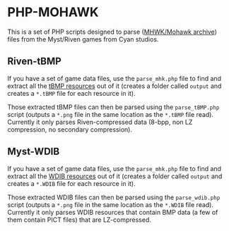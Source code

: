 PHP-MOHAWK
==========
This is a set of PHP scripts designed to parse ([MHWK/Mohawk archive](http://insidethelink.ortiche.net/wiki/index.php/Mohawk_archive_format)) files  from the Myst/Riven games from Cyan studios.

Riven-tBMP
----------
If you have a set of game data files, use the `parse_mhk.php` file to find and extract all the [tBMP resources](http://www.mystellany.com/riven/imageformat/) out of it (creates a folder called `output` and creates a `*.tBMP` file for each resource in it).

Those extracted tBMP files can then be parsed using the `parse_tBMP.php` script (outputs a `*.png` file in the same location as the `*.tBMP` file read). Currently it only parses Riven-compressed data (8-bpp, non LZ compression, no secondary compression).

Myst-WDIB
---------
If you have a set of game data files, use the `parse_mhk.php` file to find and extract all the [WDIB resources](http://insidethelink.ortiche.net/wiki/index.php/Myst_WDIB_resources) out of it (creates a folder called `output` and creates a `*.WDIB` file for each resource in it).

Those extracted WDIB files can then be parsed using the `parse_wdib.php` script (outputs a `*.png` file in the same location as the `*.WDIB` file read). Currently it only parses WDIB resources that contain BMP data (a few of them contain PICT files) that are LZ-compressed.
